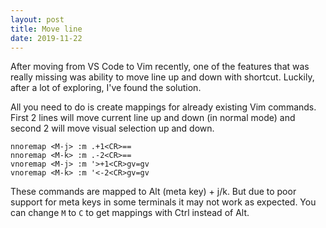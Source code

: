 ```yaml
---
layout: post
title: Move line
date: 2019-11-22
---
```


After moving from VS Code to Vim recently, one of the features that was
really missing was ability to move line up and down with shortcut.
Luckily, after a lot of exploring, I've found the solution.

All you need to do is create mappings for already existing Vim commands.
First 2 lines will move current line up and down (in normal mode) and
second 2 will move visual selection up and down.

```vim
nnoremap <M-j> :m .+1<CR>==
nnoremap <M-k> :m .-2<CR>==
vnoremap <M-j> :m '>+1<CR>gv=gv
vnoremap <M-k> :m '<-2<CR>gv=gv
```

These commands are mapped to Alt (meta key) + j/k. But due to poor
support for meta keys in some terminals it may not work as expected. You
can change `M` to `C` to get mappings with Ctrl instead of Alt.
